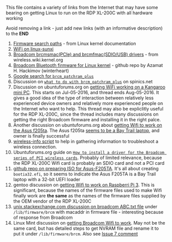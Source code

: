 This file contains a variety of links from the Internet that may have some bearing on getting Linux to run on the RDP XL-200C with all hardware working

Avoid removing a link - just add new links (with an informative description) to the **END**


1. [Firmware search paths](https://www.kernel.org/doc/html/v4.17/driver-api/firmware/fw_search_path.html) - from Linux kernel documentation
2. [WiFi on linux-sunxi](https://linux-sunxi.org/Wifi)
3. [Broadcom brcmsmac(PCIe) and brcmfmac(SDIO/USB) drivers](https://wireless.wiki.kernel.org/en/users/drivers/brcm80211) - from wireless.wiki.kernel.org
4. [Broadcom Bluetooth firmware for Linux kernel](https://github.com/winterheart/broadcom-bt-firmware) - github repo by Azamat H. Hackimov (winterheart)
5. [Google search for ```brcm_patchram_plus```](https://www.google.com/search?q=brcm_patchram_plus&oq=brcm_patchram_plus)
6. Discussion on [```what to do with brcm_patchram_plus```](https://www.spinics.net/lists/linux-bluetooth/msg70830.html) on spinics.net
7. Discussion on ubuntuforums.org on [getting WiFi working on a Kangaroo mini PC](https://ubuntuforums.org/showthread.php?t=2329846). This starts on Jul-05-2016, and thread ends Aug-05-2016. It gives a good idea of the type of interaction between relatively less experienced device owners and relatively more experienced people on the Internet who want to help. This thread may also be expliclitly useful for the RDP XL-200C, since the thread includes many discussions on getting the right Broadcom firmware and installing it in the right palce.
8. Another discussion on ubuntuforums.org about [getting Wifi to work on the Asus f205ta](https://ubuntuforums.org/showthread.php?t=2290874). The Asus f205ta [seems to be a Bay Trail laptop](http://www.driversfree.org/en/news/review-and-specs-of-asus-f205ta-budget-notebook-with-a-11-6-inch-display), and owner is finally successful
9. [wireless-info script](https://raw.githubusercontent.com/UbuntuForums/wireless-info/master/wireless-info) to help in gathering information to troubleshoot a wireless connection.
10. Ubuntuforums.org guide on [```How to install a driver for the Broadcom series of PCI wireless cards```](https://ubuntuforums.org/showthread.php?t=2214110). Probably of limited relevance, because the RDP XL-200C Wifi card is probably an SDIO card and not a PCI card
11. [github repo on preparing ISO for Asus-F205TA](https://github.com/Mechazawa/Arch-Linux-Asus-F205TA). It's all about creating ```bootia32.efi```, so it seems to indicate the Asus F205TA is a Bay Trail laptop with a 32-bit UEFI loader
12. gentoo discussion on [getting Wifi to work on Raspberri Pi 3](https://forums.gentoo.org/viewtopic-p-7949030.html?sid=18a9accf5456dbb752e962749758ce65). This is significant, because the names of the firmware files used to make Wifi finally work are **the same** as the names of the firmware files supplied by the OEM vendor of the RDP XL-200C
13. [unix.stackexchange.com discussion on broadcom ABC.txt file](https://unix.stackexchange.com/a/254819) under ```/lib/firmware/brcm``` with macaddr in firmware file - interesting because of response from Broadcom
14. Linux Mint discussion on [getting Broadcom Wifi to work](https://forums.linuxmint.com/viewtopic.php?p=1429538&sid=77dac810701f0776af9ce697a95b0089#p1429538). May not be the same card, but has detailed steps to get NVRAM file and rename it to put it under ```/lib/firmware/brcm```. Also see [Issue 7 comment](https://github.com/sundarnagarajan/rdp-xl200c-linux/issues/7#issuecomment-407669551)

